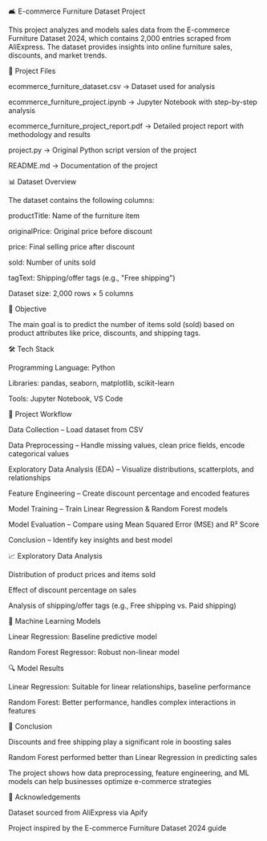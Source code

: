 🛋️ E-commerce Furniture Dataset Project

This project analyzes and models sales data from the E-commerce Furniture Dataset 2024, which contains 2,000 entries scraped from AliExpress. The dataset provides insights into online furniture sales, discounts, and market trends.

📂 Project Files

ecommerce_furniture_dataset.csv → Dataset used for analysis

ecommerce_furniture_project.ipynb → Jupyter Notebook with step-by-step analysis

ecommerce_furniture_project_report.pdf → Detailed project report with methodology and results

project.py → Original Python script version of the project

README.md → Documentation of the project

📊 Dataset Overview

The dataset contains the following columns:

productTitle: Name of the furniture item

originalPrice: Original price before discount

price: Final selling price after discount

sold: Number of units sold

tagText: Shipping/offer tags (e.g., "Free shipping")

Dataset size: 2,000 rows × 5 columns

🎯 Objective

The main goal is to predict the number of items sold (sold) based on product attributes like price, discounts, and shipping tags.

🛠️ Tech Stack

Programming Language: Python

Libraries: pandas, seaborn, matplotlib, scikit-learn

Tools: Jupyter Notebook, VS Code

🚀 Project Workflow

Data Collection – Load dataset from CSV

Data Preprocessing – Handle missing values, clean price fields, encode categorical values

Exploratory Data Analysis (EDA) – Visualize distributions, scatterplots, and relationships

Feature Engineering – Create discount percentage and encoded features

Model Training – Train Linear Regression & Random Forest models

Model Evaluation – Compare using Mean Squared Error (MSE) and R² Score

Conclusion – Identify key insights and best model

📈 Exploratory Data Analysis

Distribution of product prices and items sold

Effect of discount percentage on sales

Analysis of shipping/offer tags (e.g., Free shipping vs. Paid shipping)

🤖 Machine Learning Models

Linear Regression: Baseline predictive model

Random Forest Regressor: Robust non-linear model

🔍 Model Results

Linear Regression: Suitable for linear relationships, baseline performance

Random Forest: Better performance, handles complex interactions in features

📝 Conclusion

Discounts and free shipping play a significant role in boosting sales

Random Forest performed better than Linear Regression in predicting sales

The project shows how data preprocessing, feature engineering, and ML models can help businesses optimize e-commerce strategies

🙌 Acknowledgements

Dataset sourced from AliExpress via Apify

Project inspired by the E-commerce Furniture Dataset 2024 guide
